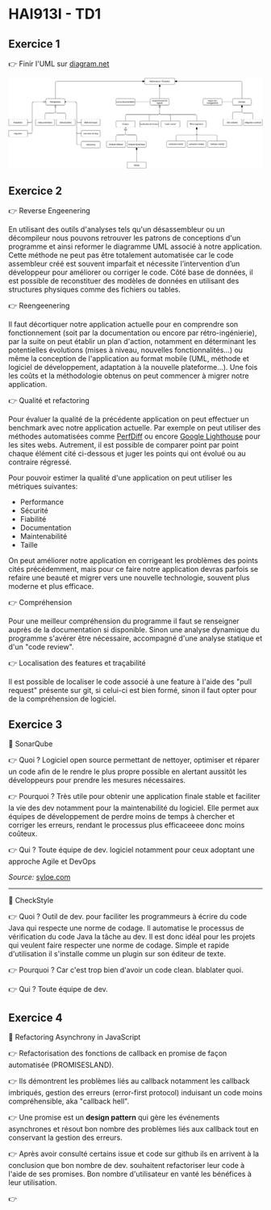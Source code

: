 # HAI913I - TD1

## Exercice 1

👉 Finir l'UML sur [diagram.net](https://app.diagrams.net/#G1QzbtbdfJ8PRbNUPeOOFBPwtm-ggDqrqp)

![Schéma UML](./assets/tp1_ex1.png)

## Exercice 2

👉 Reverse Engeenering

En utilisant des outils d'analyses tels qu'un désassembleur ou un décompileur nous pouvons retrouver les patrons de conceptions d'un programme et ainsi reformer le diagramme UML associé à notre application. Cette méthode ne peut pas être totalement automatisée car le code assembleur créé est souvent imparfait et nécessite l’intervention d’un développeur pour améliorer ou corriger le code. Côté base de données, il est possible de reconstituer des modèles de données en utilisant des structures physiques comme des fichiers ou tables.

👉 Reengeenering

Il faut décortiquer notre application actuelle pour en comprendre son fonctionnement (soit par la documentation ou encore par rétro-ingénierie), par la suite on peut établir un plan d'action, notamment en déterminant les potentielles évolutions (mises à niveau, nouvelles fonctionnalités...) ou même la conception de l'application au format mobile (UML, méthode et logiciel de développement, adaptation à la nouvelle plateforme...). Une fois les coûts et la méthodologie obtenus on peut commencer à migrer notre application.

👉 Qualité et refactoring 

Pour évaluer la qualité de la précédente application on peut effectuer un benchmark avec notre application actuelle. Par exemple on peut utiliser des méthodes automatisées comme [PerfDiff](http://web.cs.ucla.edu/~tianyi.zhang/perfdiff.pdf) ou encore [Google Lighthouse](https://developers.google.com/web/tools/lighthouse) pour les sites webs. Autrement, il est possible de comparer point par point chaque élément cité ci-dessous et juger les points qui ont évolué ou au contraire régressé.

Pour pouvoir estimer la qualité d'une application on peut utiliser les métriques suivantes:
- Performance
- Sécurité
- Fiabilité
- Documentation
- Maintenabilité
- Taille

On peut améliorer notre application en corrigeant les problèmes des points cités précédemment, mais pour ce faire notre application devras parfois se refaire une beauté et migrer vers une nouvelle technologie, souvent plus moderne et plus efficace.

👉 Compréhension

Pour une meilleur compréhension du programme il faut se renseigner auprès de la documentation si disponible. Sinon une analyse dynamique du programme s'avérer être nécessaire, accompagné d'une analyse statique et d'un "code review".

👉 Localisation des features et traçabilité

Il est possible de localiser le code associé à une feature à l'aide des "pull request" présente sur git, si celui-ci est bien formé, sinon il faut opter pour de la compréhension de logiciel.

## Exercice 3

🚩 SonarQube

👉 Quoi ? Logiciel open source permettant de nettoyer, optimiser et réparer un code afin de le rendre le plus propre possible en alertant aussitôt les développeurs pour prendre les mesures nécessaires.

👉 Pourquoi ? Très utile pour obtenir une application finale stable et faciliter la vie des dev notamment pour la maintenabilité du logiciel. Elle permet aux équipes de développement de perdre moins de temps à chercher et corriger les erreurs, rendant le processus plus efficaceeee donc moins coûteux.

👉 Qui ? Toute équipe de dev. logiciel notamment pour ceux adoptant une approche Agile et DevOps

*Source:* [syloe.com](https://www.syloe.com/)

<hr/>

🚩 CheckStyle

👉 Quoi ? Outil de dev. pour faciliter les programmeurs à écrire du code Java qui respecte une norme de codage. Il automatise le processus de vérification du code Java la tâche au dev. Il est donc idéal pour les projets qui veulent faire respecter une norme de codage. Simple et rapide d'utilisation il s'installe comme un plugin sur son éditeur de texte.

👉 Pourquoi ? Car c'est trop bien d'avoir un code clean. blablater quoi.

👉 Qui ? Toute équipe de dev.


## Exercice 4

🚩 Refactoring Asynchrony in JavaScript

👉 Refactorisation des fonctions de callback en promise de façon automatisée (PROMISESLAND).

👉 Ils démontrent les problèmes liés au callback notamment les callback imbriqués, gestion des erreurs (error-first protocol) induisant un code moins compréhensible, aka "callback hell".

👉 Une promise est un **design pattern** qui gère les événements asynchrones et résout bon nombre des problèmes liés aux callback tout en conservant la gestion des erreurs.

👉 Après avoir consulté certains issue et code sur github ils en arrivent à la conclusion que bon nombre de dev. souhaitent refactoriser leur code à l'aide de ses promises. Bon nombre d'utilisateur en vanté les bénéfices à leur utilisation.

👉 

